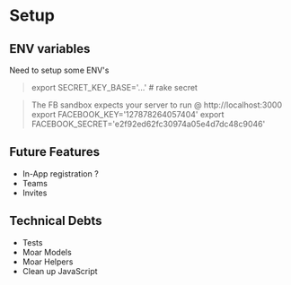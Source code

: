 # Setup

## ENV variables

Need to setup some ENV's

>export SECRET_KEY_BASE='...' # rake secret

> The FB sandbox expects your server to run @ http://localhost:3000
>export FACEBOOK_KEY='127878264057404'
>export FACEBOOK_SECRET='e2f92ed62fc30974a05e4d7dc48c9046'

## Future Features

* In-App registration ?
* Teams
* Invites


## Technical Debts

* Tests
* Moar Models
* Moar Helpers
* Clean up JavaScript
